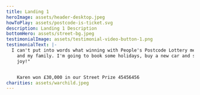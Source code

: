 ```yaml
---
title: Landing 1
heroImage: assets/header-desktop.jpeg
howToPlay: assets/postcode-is-ticket.svg
description: Landing 1 Description
bottomHero: assets/street-bg.jpeg
testimonialImage: assets/testimonial-video-button-1.png
testimonialText: |-
  I can't put into words what winning with People's Postcode Lottery means to me
    and my family. I'm going to book some holidays, buy a new car and spread the
    joy!"


    Karen won £30,000 in our Street Prize 45456456
charities: assets/warchild.jpeg
---
```


